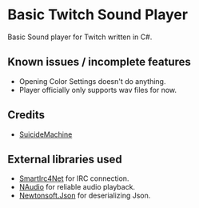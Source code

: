 ﻿Basic Twitch Sound Player
=====================
Basic Sound player for Twitch written in C#.

Known issues / incomplete features
-------
  * Opening Color Settings doesn't do anything.
  * Player officially only supports wav files for now.

Credits
-------
  * [SuicideMachine](http://twitch.tv/suicidemachine)
  
External libraries used
-------
  * [SmartIrc4Net](https://github.com/meebey/SmartIrc4net) for IRC connection.
  * [NAudio](https://github.com/naudio/NAudio) for reliable audio playback.
  * [Newtonsoft.Json](https://www.newtonsoft.com/json) for deserializing Json.  
